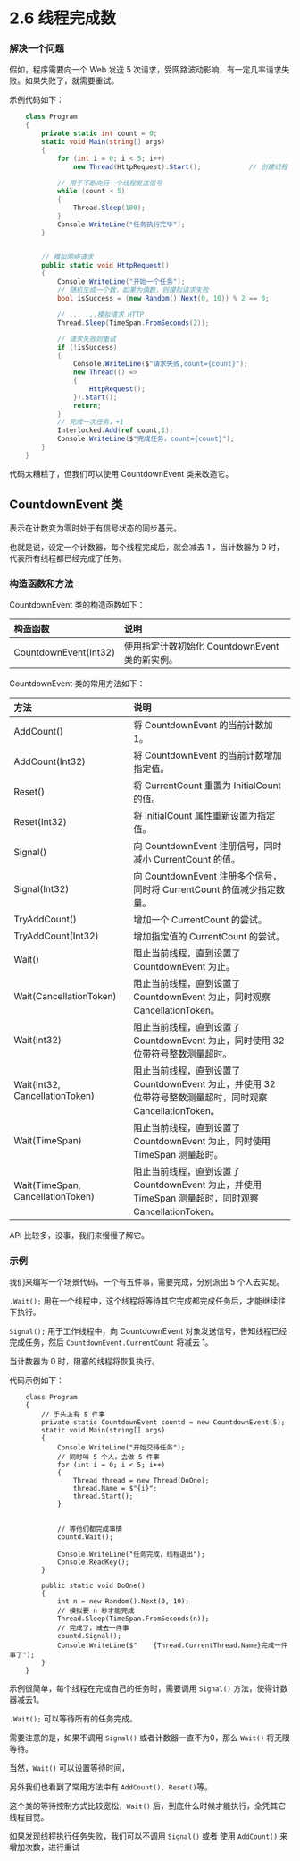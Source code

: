 # 2.6 线程完成数

### 解决一个问题

假如，程序需要向一个 Web 发送 5 次请求，受网路波动影响，有一定几率请求失败。如果失败了，就需要重试。

示例代码如下：

```csharp
    class Program
    {
        private static int count = 0;
        static void Main(string[] args)
        {
            for (int i = 0; i < 5; i++)
                new Thread(HttpRequest).Start();            // 创建线程

            // 用于不断向另一个线程发送信号
            while (count < 5)
            {
                Thread.Sleep(100);
            }
            Console.WriteLine("任务执行完毕");
        }


        // 模拟网络请求
        public static void HttpRequest()
        {
            Console.WriteLine("开始一个任务");
            // 随机生成一个数，如果为偶数，则模拟请求失败
            bool isSuccess = (new Random().Next(0, 10)) % 2 == 0;

            // ... ...模拟请求 HTTP
            Thread.Sleep(TimeSpan.FromSeconds(2));

            // 请求失败则重试
            if (!isSuccess)
            {
                Console.WriteLine($"请求失败,count={count}");
                new Thread(() =>
                {
                    HttpRequest();
                }).Start();
                return;
            }
            // 完成一次任务，+1
            Interlocked.Add(ref count,1);
            Console.WriteLine($"完成任务，count={count}");
        }
    }
```

代码太糟糕了，但我们可以使用 CountdownEvent 类来改造它。

## CountdownEvent 类

表示在计数变为零时处于有信号状态的同步基元。

也就是说，设定一个计数器，每个线程完成后，就会减去 1 ，当计数器为 0 时，代表所有线程都已经完成了任务。

### 构造函数和方法

CountdownEvent 类的构造函数如下：

| 构造函数 | 说明 |
| :--- | :--- |
| CountdownEvent\(Int32\) | 使用指定计数初始化 CountdownEvent 类的新实例。 |

CountdownEvent 类的常用方法如下：

| 方法 | 说明 |
| :--- | :--- |
| AddCount\(\) | 将 CountdownEvent 的当前计数加 1。 |
| AddCount\(Int32\) | 将 CountdownEvent 的当前计数增加指定值。 |
| Reset\(\) | 将 CurrentCount 重置为 InitialCount 的值。 |
| Reset\(Int32\) | 将 InitialCount 属性重新设置为指定值。 |
| Signal\(\) | 向 CountdownEvent 注册信号，同时减小 CurrentCount 的值。 |
| Signal\(Int32\) | 向 CountdownEvent 注册多个信号，同时将 CurrentCount 的值减少指定数量。 |
| TryAddCount\(\) | 增加一个 CurrentCount 的尝试。 |
| TryAddCount\(Int32\) | 增加指定值的 CurrentCount 的尝试。 |
| Wait\(\) | 阻止当前线程，直到设置了 CountdownEvent 为止。 |
| Wait\(CancellationToken\) | 阻止当前线程，直到设置了 CountdownEvent 为止，同时观察 CancellationToken。 |
| Wait\(Int32\) | 阻止当前线程，直到设置了 CountdownEvent 为止，同时使用 32 位带符号整数测量超时。 |
| Wait\(Int32, CancellationToken\) | 阻止当前线程，直到设置了 CountdownEvent 为止，并使用 32 位带符号整数测量超时，同时观察 CancellationToken。 |
| Wait\(TimeSpan\) | 阻止当前线程，直到设置了 CountdownEvent 为止，同时使用 TimeSpan 测量超时。 |
| Wait\(TimeSpan, CancellationToken\) | 阻止当前线程，直到设置了 CountdownEvent 为止，并使用 TimeSpan 测量超时，同时观察 CancellationToken。 |

API 比较多，没事，我们来慢慢了解它。

### 示例

我们来编写一个场景代码，一个有五件事，需要完成，分别派出 5 个人去实现。

`.Wait();` 用在一个线程中，这个线程将等待其它完成都完成任务后，才能继续往下执行。

`Signal();` 用于工作线程中，向 CountdownEvent 对象发送信号，告知线程已经完成任务，然后 `CountdownEvent.CurrentCount` 将减去 1。

当计数器为 0 时，阻塞的线程将恢复执行。

代码示例如下：

```text
    class Program
    {
        // 手头上有 5 件事
        private static CountdownEvent countd = new CountdownEvent(5);
        static void Main(string[] args)
        {
            Console.WriteLine("开始交待任务");
            // 同时叫 5 个人，去做 5 件事
            for (int i = 0; i < 5; i++)
            {
                Thread thread = new Thread(DoOne);
                thread.Name = $"{i}";
                thread.Start();
            }


            // 等他们都完成事情
            countd.Wait();

            Console.WriteLine("任务完成，线程退出");
            Console.ReadKey();
        }

        public static void DoOne()
        {
            int n = new Random().Next(0, 10);
            // 模拟要 n 秒才能完成
            Thread.Sleep(TimeSpan.FromSeconds(n));
            // 完成了，减去一件事
            countd.Signal();
            Console.WriteLine($"    {Thread.CurrentThread.Name}完成一件事了");
        }
    }
```

示例很简单，每个线程在完成自己的任务时，需要调用 `Signal()` 方法，使得计数器减去1。

`.Wait();` 可以等待所有的任务完成。

需要注意的是，如果不调用 `Signal()` 或者计数器一直不为0，那么 `Wait()` 将无限等待。

当然，`Wait()` 可以设置等待时间，

另外我们也看到了常用方法中有 `AddCount()`、`Reset()`等。

这个类的等待控制方式比较宽松，`Wait()` 后，到底什么时候才能执行，全凭其它线程自觉。

如果发现线程执行任务失败，我们可以不调用 `Signal()` 或者 使用 `AddCount()` 来增加次数，进行重试

